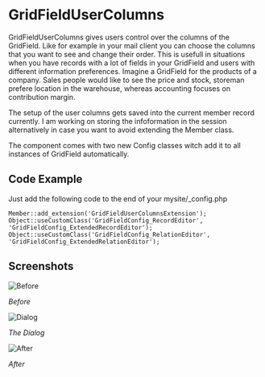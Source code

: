 # GridFieldUserColumns

GridFieldUserColumns gives users control over the columns of the GridField. Like for example in your mail client you can choose the columns that you want to see and change their order. This is usefull in situations when you have records with a lot of fields in your GridField and users with different information preferences. Imagine a GridField for the products of a company. Sales people would like to see the price and stock, storeman prefere location in the warehouse, whereas accounting focuses on contribution margin.

The setup of the user columns gets saved into the current member record currently. I am working on storing the infoformation in the session alternatively in case you want to avoid extending the Member class.

The component comes with two new Config classes witch add it to all instances of GridField automatically.

## Code Example

Just add the following code to the end of your mysite/_config.php

	Member::add_extension('GridFieldUserColumnsExtension');
	Object::useCustomClass('GridFieldConfig_RecordEditor', 'GridFieldConfig_ExtendedRecordEditor');
	Object::useCustomClass('GridFieldConfig_RelationEditor', 'GridFieldConfig_ExtendedRelationEditor');

## Screenshots

![Before](https://raw.github.com/smindel/silverstripe-GridFieldAddOns/master/docs/en/_images/GridFieldUserColumns1.png)

*Before*

![Dialog](https://raw.github.com/smindel/silverstripe-GridFieldAddOns/master/docs/en/_images/GridFieldUserColumns2.png)

*The Dialog*

![After](https://raw.github.com/smindel/silverstripe-GridFieldAddOns/master/docs/en/_images/GridFieldUserColumns3.png)

*After*

